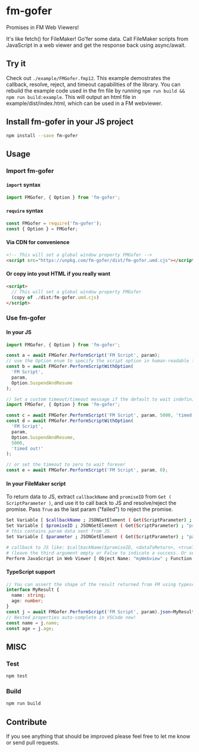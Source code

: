 # fm-gofer

Promises in FM Web Viewers!

It's like fetch() for FileMaker! Go'fer some data. Call FileMaker scripts from JavaScript in a web viewer and get the response back using async/await.

## Try it

Check out `./example/FMGofer.fmp12`. This example demostrates the callback, resolve, reject, and timeout capabilities of the library. You can rebuild the example code used in the fm file by running `npm run build && npm run build:example`. This will output an html file in example/dist/index.html, which can be used in a FM webviewer.

## Install fm-gofer in your JS project

```bash
npm install --save fm-gofer
```

## Usage

### Import fm-gofer

#### `import` syntax

```javascript
import FMGofer, { Option } from 'fm-gofer';
```

#### `require` syntax

```javascript
const FMGofer = require('fm-gofer');
const { Option } = FMGofer;
```

#### Via CDN for convenience

```html
<!-- This will set a global window property FMGofer -->
<script src="https://unpkg.com/fm-gofer/dist/fm-gofer.umd.cjs"></script>
```

#### Or copy into yout HTML if you really want

```html
<script>
  // This will set a global window property FMGofer
  (copy of ./dist/fm-gofer.umd.cjs)
</script>
```

### Use fm-gofer

#### In your JS

```javascript
import FMGofer, { Option } from 'fm-gofer';

const a = await FMGofer.PerformScript('FM Script', param);
// use the Option enum to specify the script option in human-readable form:
const b = await FMGofer.PerformScriptWithOption(
  'FM Script',
  param,
  Option.SuspendAndResume
);

// Set a custom timeout/timeout message if the default to wait indefinitely is too long
import FMGofer, { Option } from 'fm-gofer';

const c = await FMGofer.PerformScript('FM Script', param, 5000, 'timed out!');
const d = await FMGofer.PerformScriptWithOption(
  'FM Script',
  param,
  Option.SuspendAndResume,
  5000,
  'timed out!'
);

// or set the timeout to zero to wait forever
const e = await FMGofer.PerformScript('FM Script', param, 0);
```

#### In your FileMaker script

To return data to JS, extract `callbackName` and `promiseID` from `Get ( ScriptParameter )`, and use it to call back to JS and resolve/reject the promise. Pass `True` as the last param ("failed") to reject the promise.

```bash
Set Variable [ $callbackName ; JSONGetElement ( Get(ScriptParameter) ; "callbackName" ) ]
Set Variable [ $promiseID ; JSONGetElement ( Get(ScriptParameter) ; "promiseID" ) ]
# this contains param data sent from JS
Set Variable [ $parameter ; JSONGetElement ( Get(ScriptParameter) ; "parameter" ) ]

# callback to JS like: $callbackName($promiseID, <dataToReturn>, <trueToReject>)
# (leave the third argument empty or False to indicate a success. Or set to True to indicate an error)
Perform JavaScript in Web Viewer [ Object Name: "myWebview" ; Function Name: $callbackName ; Parameters: $promiseID, 'Success! Hello from FM!' ]
```

#### TypeScript support

```typescript
// You can assert the shape of the result returned from FM using typescript!
interface MyResult {
  name: string;
  age: number;
}
const j = await FMGofer.PerformScript('FM Script', param).json<MyResult>();
// Nested properties auto-complete in VSCode now!
const name = j.name;
const age = j.age;
```

## MISC

### Test

```bash
npm test
```

### Build

```bash
npm run build
```

## Contribute

If you see anything that should be improved please feel free to let me know or send pull requests.
